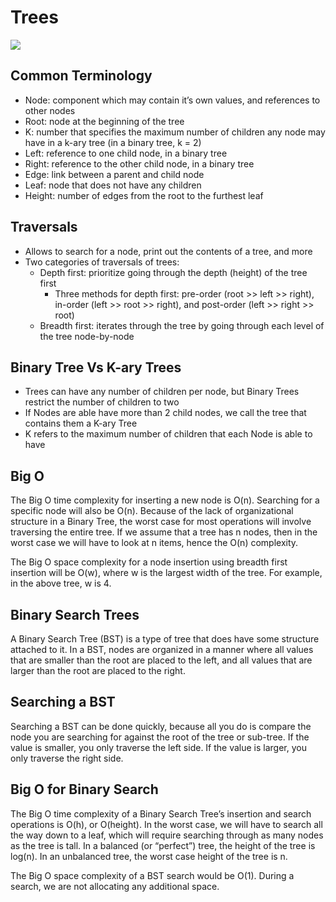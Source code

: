 # Trees

![](https://miro.medium.com/max/975/1*PWJiwTxRdQy8A_Y0hAv5Eg.png)

## Common Terminology

- Node: component which may contain it’s own values, and references to other nodes
- Root: node at the beginning of the tree
- K: number that specifies the maximum number of children any node may have in a k-ary tree (in a binary tree, k = 2)
- Left: reference to one child node, in a binary tree
- Right: reference to the other child node, in a binary tree
- Edge: link between a parent and child node
- Leaf: node that does not have any children
- Height: number of edges from the root to the furthest leaf

## Traversals

- Allows to search for a node, print out the contents of a tree, and more
- Two categories of traversals of trees:
  - Depth first: prioritize going through the depth (height) of the tree first
    - Three methods for depth first: pre-order (root >> left >> right), in-order (left >> root >> right), and post-order (left >> right >> root)
  - Breadth first: iterates through the tree by going through each level of the tree node-by-node


## Binary Tree Vs K-ary Trees

- Trees can have any number of children per node, but Binary Trees restrict the number of children to two
- If Nodes are able have more than 2 child nodes, we call the tree that contains them a K-ary Tree
- K refers to the maximum number of children that each Node is able to have

## Big O

The Big O time complexity for inserting a new node is O(n). Searching for a specific node will also be O(n). Because of the lack of organizational structure in a Binary Tree, the worst case for most operations will involve traversing the entire tree. If we assume that a tree has n nodes, then in the worst case we will have to look at n items, hence the O(n) complexity.

The Big O space complexity for a node insertion using breadth first insertion will be O(w), where w is the largest width of the tree. For example, in the above tree, w is 4.


## Binary Search Trees

A Binary Search Tree (BST) is a type of tree that does have some structure attached to it. In a BST, nodes are organized in a manner where all values that are smaller than the root are placed to the left, and all values that are larger than the root are placed to the right.

## Searching a BST

Searching a BST can be done quickly, because all you do is compare the node you are searching for against the root of the tree or sub-tree. If the value is smaller, you only traverse the left side. If the value is larger, you only traverse the right side.

## Big O for Binary Search

The Big O time complexity of a Binary Search Tree’s insertion and search operations is O(h), or O(height). In the worst case, we will have to search all the way down to a leaf, which will require searching through as many nodes as the tree is tall. In a balanced (or “perfect”) tree, the height of the tree is log(n). In an unbalanced tree, the worst case height of the tree is n.

The Big O space complexity of a BST search would be O(1). During a search, we are not allocating any additional space.

